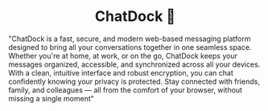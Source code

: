 <h1 align="center">ChatDock 💭</h1>

<p>"ChatDock is a fast, secure, and modern web-based messaging platform designed to bring all your conversations together in one seamless space. Whether you're at home, at work, or on the go, ChatDock keeps your messages organized, accessible, and synchronized across all your devices. With a clean, intuitive interface and robust encryption, you can chat confidently knowing your privacy is protected. Stay connected with friends, family, and colleagues — all from the comfort of your browser, without missing a single moment"</p>
